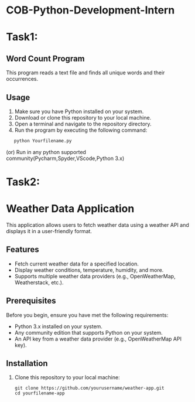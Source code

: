 # COB-Python-Development-Intern
# Task1:
## Word Count Program

This program reads a text file and finds all unique words and their occurrences.

## Usage

1. Make sure you have Python installed on your system.
2. Download or clone this repository to your local machine.
3. Open a terminal and navigate to the repository directory.
4. Run the program by executing the following command:


```bash
   python Yourfilename.py
```
(or)
Run in any python supported community(Pycharm,Spyder,VScode,Python 3.x)

# Task2:

# Weather Data Application

This application allows users to fetch weather data using a weather API and displays it in a user-friendly format.

## Features

- Fetch current weather data for a specified location.
- Display weather conditions, temperature, humidity, and more.
- Supports multiple weather data providers (e.g., OpenWeatherMap, Weatherstack, etc.).

## Prerequisites

Before you begin, ensure you have met the following requirements:

- Python 3.x installed on your system.
- Any community edition that supports Python on your system.
- An API key from a weather data provider (e.g., OpenWeatherMap API key).

## Installation

1. Clone this repository to your local machine:

   ```shell
   git clone https://github.com/yourusername/weather-app.git
   cd yourfilename-app


